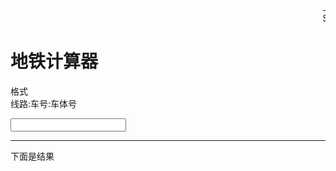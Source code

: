 <meta http-equiv="Content-Type" content="text/html; charset=utf-8">
<title>地铁计算器（Online）</title>
<body >
<marquee behavior="scroll" direction="left">上海轨道交通启用乘车扫码登记制度措施，手机扫描车窗二维码填写手机号，换车需再次扫码。全程戴口罩，人流不拥挤，谢谢配合！<br/>Shanghai Metro has implemented the system of scanning code registration system. The mobile phone scans the QR code of the car window and fills in the mobile phone number. If you change the car, you need to scan the code again. Wear masks throughout, the crowd is not crowded, thank you for your cooperation!</marquee>
<h1>地铁计算器</h1>
<p>格式<br/>线路:车号:车体号</p>
<input id=mykeyword type=search onkeyup=findone()>
<hr/>
<p>下面是结果</p>
<div id=myfind></div>
<script>
var myCars=[
'JY:JY0101:JY010011<br/>',
'JY:JY0101:JY010022<br/>',
'JY:JY0101:JY010032<br/>',
'JY:JY0101:JY010041<br/>',
'JY:JY0102:JY010051<br/>',
'JY:JY0102:JY010062<br/>',
'JY:JY0102:JY010072<br/>',
'JY:JY0102:JY010081<br/>',
'JY:JY0103:JY010091<br/>',
'JY:JY0103:JY010102<br/>',
'JY:JY0103:JY010112<br/>',
'JY:JY0103:JY010121<br/>',
'JY:JY0104:JY010131<br/>',
'JY:JY0104:JY010142<br/>',
'JY:JY0104:JY010152<br/>',
'JY:JY0104:JY010161<br/>',
'JY:JY0105:JY010171<br/>',
'JY:JY0105:JY010182<br/>',
'JY:JY0105:JY010192<br/>',
'JY:JY0105:JY010201<br/>',
'JY:JY0106:JY010211<br/>',
'JY:JY0106:JY010222<br/>',
'JY:JY0106:JY010232<br/>',
'JY:JY0106:JY010241<br/>',
'JY:JY0107:JY010251<br/>',
'JY:JY0107:JY010262<br/>',
'JY:JY0107:JY010272<br/>',
'JY:JY0107:JY010281<br/>',
'T01:T0101:T010011<br/>',
'T01:T0101:T010022<br/>',
'T01:T0101:T010032<br/>',
'T01:T0101:T010041<br/>',
'T01:T0102:T010051<br/>',
'T01:T0102:T010062<br/>',
'T01:T0102:T010072<br/>',
'T01:T0102:T010081<br/>',
'T01:T0103:T010091<br/>',
'T01:T0103:T010102<br/>',
'T01:T0103:T010112<br/>',
'T01:T0103:T010121<br/>',
'T01:T0104:T010131<br/>',
'T01:T0104:T010142<br/>',
'T01:T0104:T010152<br/>',
'T01:T0104:T010161<br/>',
'T01:T0105:T010171<br/>',
'T01:T0105:T010182<br/>',
'T01:T0105:T010192<br/>',
'T01:T0105:T010201<br/>',
'T01:T0106:T010211<br/>',
'T01:T0106:T010222<br/>',
'T01:T0106:T010232<br/>',
'T01:T0106:T010241<br/>',
'T01:T0107:T010251<br/>',
'T01:T0107:T010262<br/>',
'T01:T0107:T010272<br/>',
'T01:T0107:T010281<br/>',
'T01:T0108:T010291<br/>',
'T01:T0108:T010302<br/>',
'T01:T0108:T010312<br/>',
'T01:T0108:T010321<br/>',
'T01:T0109:T010331<br/>',
'T01:T0109:T010342<br/>',
'T01:T0109:T010352<br/>',
'T01:T0109:T010361<br/>',
'T01:T0110:T010371<br/>',
'T01:T0110:T010382<br/>',
'T01:T0110:T010392<br/>',
'T01:T0110:T010401<br/>',
'T01:T0111:T010411<br/>',
'T01:T0111:T010422<br/>',
'T01:T0111:T010432<br/>',
'T01:T0111:T010441<br/>',
'17:17001:170011[首列交付的西柚。]<br/>',
'17:17001:170022[首列交付的西柚。]<br/>',
'17:17001:170033[首列交付的西柚。]<br/>',
'17:17001:170043[首列交付的西柚。170043号车厢号印刷错误，车身上显示170044。]<br/>',
'17:17001:170052[首列交付的西柚。]<br/>',
'17:17001:170061[首列交付的西柚。]<br/>',
'17:17002:170071<br/>',
'17:17002:170082<br/>',
'17:17002:170093<br/>',
'17:17002:170103<br/>',
'17:17002:170112<br/>',
'17:17002:170121<br/>',
'17:17003:170131<br/>',
'17:17003:170142<br/>',
'17:17003:170153<br/>',
'17:17003:170163<br/>',
'17:17003:170172<br/>',
'17:17003:170181<br/>',
'17:17004:170191<br/>',
'17:17004:170202<br/>',
'17:17004:170213<br/>',
'17:17004:170223<br/>',
'17:17004:170232<br/>',
'17:17004:170241<br/>',
'17:17005:170251<br/>',
'17:17005:170262<br/>',
'17:17005:170273<br/>',
'17:17005:170283<br/>',
'17:17005:170292<br/>',
'17:17005:170301<br/>',
'17:17006:170311<br/>',
'17:17006:170322<br/>',
'17:17006:170333<br/>',
'17:17006:170343<br/>',
'17:17006:170352<br/>',
'17:17006:170361<br/>',
'17:17007:170371<br/>',
'17:17007:170382<br/>',
'17:17007:170393<br/>',
'17:17007:170403<br/>',
'17:17007:170412<br/>',
'17:17007:170421<br/>',
'17:17008:170431<br/>',
'17:17008:170442<br/>',
'17:17008:170453<br/>',
'17:17008:170463<br/>',
'17:17008:170472<br/>',
'17:17008:170481<br/>',
'17:17009:170491<br/>',
'17:17009:170502<br/>',
'17:17009:170513<br/>',
'17:17009:170523<br/>',
'17:17009:170532<br/>',
'17:17009:170541<br/>',
'17:17010:170551<br/>',
'17:17010:170562<br/>',
'17:17010:170573<br/>',
'17:17010:170583<br/>',
'17:17010:170592<br/>',
'17:17010:170601<br/>',
'17:17011:170611<br/>',
'17:17011:170622<br/>',
'17:17011:170633<br/>',
'17:17011:170643<br/>',
'17:17011:170652<br/>',
'17:17011:170661<br/>',
'17:17012:170671<br/>',
'17:17012:170682<br/>',
'17:17012:170693<br/>',
'17:17012:170703<br/>',
'17:17012:170712<br/>',
'17:17012:170721<br/>',
'17:17013:170731<br/>',
'17:17013:170742<br/>',
'17:17013:170753<br/>',
'17:17013:170763<br/>',
'17:17013:170772<br/>',
'17:17013:170761<br/>',
'17:17014:170791<br/>',
'17:17014:170802<br/>',
'17:17014:170813<br/>',
'17:17014:170823<br/>',
'17:17014:170832<br/>',
'17:17014:170841<br/>',
'17:17015:170851<br/>',
'17:17015:170862<br/>',
'17:17015:170873<br/>',
'17:17015:170883<br/>',
'17:17015:170892<br/>',
'17:17015:170901<br/>',
'17:17016:170911<br/>',
'17:17016:170922<br/>',
'17:17016:170933<br/>',
'17:17016:170943<br/>',
'17:17016:170952<br/>',
'17:17016:170961<br/>',
'17:17017:170971<br/>',
'17:17017:170982<br/>',
'17:17017:170993<br/>',
'17:17017:171003<br/>',
'17:17017:171012<br/>',
'17:17017:171021<br/>',
'17:17018:171031<br/>',
'17:17018:171042<br/>',
'17:17018:171053<br/>',
'17:17018:171063<br/>',
'17:17018:171072<br/>',
'17:17018:171081<br/>',
'17:17019:171091<br/>',
'17:17019:171102<br/>',
'17:17019:171113<br/>',
'17:17019:171123<br/>',
'17:17019:171132<br/>',
'17:17019:171141<br/>',
'17:17020:171151<br/>',
'17:17020:171162<br/>',
'17:17020:171173<br/>',
'17:17020:171183<br/>',
'17:17020:171192<br/>',
'17:17020:171201<br/>',
'17:17021:171211<br/>',
'17:17021:171222<br/>',
'17:17021:171233<br/>',
'17:17021:171243<br/>',
'17:17021:171252<br/>',
'17:17021:171261<br/>',
'17:17022:171271<br/>',
'17:17022:171282<br/>',
'17:17022:171293<br/>',
'17:17022:171303<br/>',
'17:17022:171312<br/>',
'17:17022:171321<br/>',
'17:17023:171331<br/>',
'17:17023:171342<br/>',
'17:17023:171353<br/>',
'17:17023:171363<br/>',
'17:17023:171372<br/>',
'17:17023:171381<br/>',
'17:17024:171391<br/>',
'17:17024:171402<br/>',
'17:17024:171413<br/>',
'17:17024:171423<br/>',
'17:17024:171432<br/>',
'17:17024:171441<br/>',
'17:17025:171451<br/>',
'17:17025:171462<br/>',
'17:17025:171473<br/>',
'17:17025:171483<br/>',
'17:17025:171492<br/>',
'17:17025:171501<br/>',
'17:17026:171511<br/>',
'17:17026:171522<br/>',
'17:17026:171533<br/>',
'17:17026:171543<br/>',
'17:17026:171552<br/>',
'17:17026:171561<br/>',
'17:17027:171571<br/>',
'17:17027:171582<br/>',
'17:17027:171593<br/>',
'17:17027:171603<br/>',
'17:17027:171612<br/>',
'17:17027:171621<br/>',
'17:17028:171631<br/>',
'17:17028:171642<br/>',
'17:17028:171653<br/>',
'17:17028:171663<br/>',
'17:17028:171672<br/>',
'17:17028:171681<br/>',
'16:16001:160011<br/>',
'16:16001:160023<br/>',
'16:16001:160031<br/>',
'16:16002:160041<br/>',
'16:16002:160053<br/>',
'16:16002:160061<br/>',
'16:16003:160071<br/>',
'16:16003:160083<br/>',
'16:16003:160091<br/>',
];
function findone()
{
mykey=document.getElementById("mykeyword").value;
myfind=document.getElementById("myfind").value;
myfind="";
for (i in myCars)
{
if(myCars[i].search(mykey)>=0){myfind=myfind+myCars[i]+""}
}
document.getElementById("myfind").innerHTML=myfind;
}
</script>



